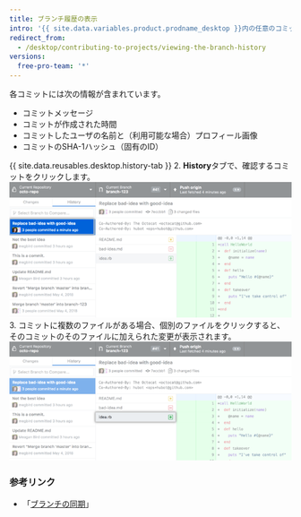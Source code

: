 ```yaml
---
title: ブランチ履歴の表示
intro: '{{ site.data.variables.product.prodname_desktop }}内の任意のコミットに関する詳細を見ることができます。これにはコミットによる変更のdiffが含まれます。'
redirect_from:
  - /desktop/contributing-to-projects/viewing-the-branch-history
versions:
  free-pro-team: '*'
---
```


各コミットには次の情報が含まれています。

 - コミットメッセージ
 - コミットが作成された時間
 - コミットしたユーザの名前と（利用可能な場合）プロフィール画像
 - コミットのSHA-1ハッシュ（固有のID）

{{ site.data.reusables.desktop.history-tab }}
2. **History**タブで、確認するコミットをクリックします。 ![Historyタブのコミット](/assets/images/help/desktop/branch-history-commit.png)
3. コミットに複数のファイルがある場合、個別のファイルをクリックすると、そのコミットのそのファイルに加えられた変更が表示されます。 ![コミット内のファイル](/assets/images/help/desktop/branch-history-file.png)

### 参考リンク

- 「[ブランチの同期](/desktop/guides/contributing-to-projects/syncing-your-branch/)」
